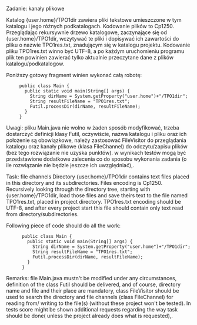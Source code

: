 Zadanie: kanały plikowe

Katalog {user.home}/TPO1dir  zawiera pliki tekstowe umieszczone w tym katalogu i jego różnych podkatalogach. Kodowanie plików to Cp1250.
Przeglądając rekursywnie drzewo katalogowe, zaczynające się od {user.home}/TPO1dir,  wczytywać te pliki i dopisywać ich zawartości do pliku o nazwie TPO1res.txt, znadującym się w katalogu projektu. Kodowanie pliku TPO1res.txt winno być UTF-8, a po każdym uruchomieniu programu plik ten powinien zawierać tylko aktualnie przeczytane dane z  plików katalogu/podkatalogow.

Poniższy gotowy fragment winien wykonać całą robotę:
 ```   
      public class Main {
        public static void main(String[] args) {
          String dirName = System.getProperty("user.home")+"/TPO1dir";
          String resultFileName = "TPO1res.txt";
          Futil.processDir(dirName, resultFileName);
        }
      }
```
Uwagi:
pliku Main.java nie wolno w żaden sposób modyfikować,
trzeba dostarczyć definicji klasy Futil,
oczywiście, nazwa katalogu i pliku oraz ich położenie są obowiązkowe,
należy zastosować FileVisitor do przeglądania katalogu oraz kanały plikowe (klasa FileChannel) do odczytu/zapisu plików (bez tego rozwiązanie nie uzyska punktów).
w wynikach testów mogą być przedstawione dodatkowe zalecenia co do sposobu wykonania zadania (o ile rozwiązanie nie będzie jeszcze ich uwzględniać),.

Task: file channels
Directory {user.home}/TPO1dir contains text files placed in this directory and its subdirectories. Files encoding is Cp1250.
Recursively looking through the directory tree, starting with {user.home}/TPO1dir, load those files and save theirs text to the file
named TPO1res.txt, placed in project directory. TPO1res.txt encoding should be UTF-8, and after every project start this file should contain only text read from directory/subdirectories.

Following piece of code should do all the work:
```
      public class Main {
        public static void main(String[] args) {
          String dirName = System.getProperty("user.home")+"/TPO1dir";
          String resultFileName = "TPO1res.txt";
          Futil.processDir(dirName, resultFileName);
        }
      }
```
Remarks:
file Main.java mustn't be modified under any circumstances,
definition of the class Futil should be delivered,
and of course, directory name and file and their place are mandatory,
class FileVisitor should be used to search the directory and file channels (class FileChannel) for reading from/ writing to the file(s)
(without these project won't be tested).
In tests score might be shown additional requests regarding the way task should be done( unless the project already does what is requested),.
